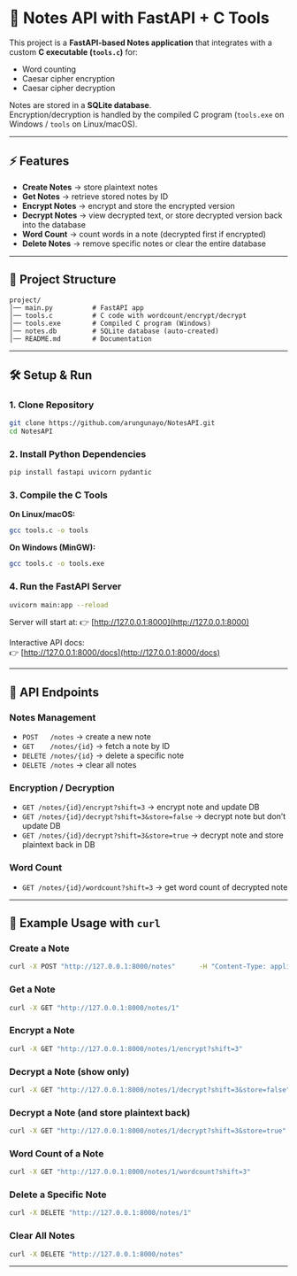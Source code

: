 # 📝 Notes API with FastAPI + C Tools

This project is a **FastAPI-based Notes application** that integrates with a custom **C executable (`tools.c`)** for:
- Word counting  
- Caesar cipher encryption  
- Caesar cipher decryption  

Notes are stored in a **SQLite database**.  
Encryption/decryption is handled by the compiled C program (`tools.exe` on Windows / `tools` on Linux/macOS).  

---

## ⚡ Features
- **Create Notes** → store plaintext notes  
- **Get Notes** → retrieve stored notes by ID  
- **Encrypt Notes** → encrypt and store the encrypted version  
- **Decrypt Notes** → view decrypted text, or store decrypted version back into the database  
- **Word Count** → count words in a note (decrypted first if encrypted)  
- **Delete Notes** → remove specific notes or clear the entire database  

---

## 📂 Project Structure
```
project/
│── main.py          # FastAPI app
│── tools.c          # C code with wordcount/encrypt/decrypt
│── tools.exe        # Compiled C program (Windows)
│── notes.db         # SQLite database (auto-created)
│── README.md        # Documentation
```

---

## 🛠️ Setup & Run

### 1. Clone Repository
```bash
git clone https://github.com/arungunayo/NotesAPI.git
cd NotesAPI
```

### 2. Install Python Dependencies
```bash
pip install fastapi uvicorn pydantic
```

### 3. Compile the C Tools
**On Linux/macOS:**
```bash
gcc tools.c -o tools
```

**On Windows (MinGW):**
```bash
gcc tools.c -o tools.exe
```

### 4. Run the FastAPI Server
```bash
uvicorn main:app --reload
```

Server will start at:
👉 [http://127.0.0.1:8000](http://127.0.0.1:8000)  

Interactive API docs:  
👉 [http://127.0.0.1:8000/docs](http://127.0.0.1:8000/docs)  

---

## 🔗 API Endpoints

### Notes Management
- `POST   /notes` → create a new note  
- `GET    /notes/{id}` → fetch a note by ID  
- `DELETE /notes/{id}` → delete a specific note  
- `DELETE /notes` → clear all notes  

### Encryption / Decryption
- `GET /notes/{id}/encrypt?shift=3` → encrypt note and update DB  
- `GET /notes/{id}/decrypt?shift=3&store=false` → decrypt note but don’t update DB  
- `GET /notes/{id}/decrypt?shift=3&store=true` → decrypt note and store plaintext back in DB  

### Word Count
- `GET /notes/{id}/wordcount?shift=3` → get word count of decrypted note  

---

## 🧪 Example Usage with `curl`

### Create a Note
```bash
curl -X POST "http://127.0.0.1:8000/notes"      -H "Content-Type: application/json"      -d '{"content":"This is my first note"}'
```

### Get a Note
```bash
curl -X GET "http://127.0.0.1:8000/notes/1"
```

### Encrypt a Note
```bash
curl -X GET "http://127.0.0.1:8000/notes/1/encrypt?shift=3"
```

### Decrypt a Note (show only)
```bash
curl -X GET "http://127.0.0.1:8000/notes/1/decrypt?shift=3&store=false"
```

### Decrypt a Note (and store plaintext back)
```bash
curl -X GET "http://127.0.0.1:8000/notes/1/decrypt?shift=3&store=true"
```

### Word Count of a Note
```bash
curl -X GET "http://127.0.0.1:8000/notes/1/wordcount?shift=3"
```

### Delete a Specific Note
```bash
curl -X DELETE "http://127.0.0.1:8000/notes/1"
```

### Clear All Notes
```bash
curl -X DELETE "http://127.0.0.1:8000/notes"
```

---
